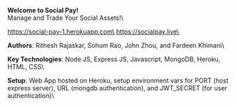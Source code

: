 **Welcome to Social Pay!**\
Manage and Trade Your Social Assets!\

https://social-pay-1.herokuapp.com\
https://socialpay.live\

**Authors**: Rithesh Rajaskar, Sohum Rao, John Zhou, and Fardeen Khimani\

**Key Technologies**: Node JS, Express JS, Javascript, MongoDB, Heroku, HTML, CSS\

**Setup**: Web App hosted on Heroku, setup environment vars for PORT (host express server), URL (mongdb authentication), and JWT_SECRET (for user authentication)\